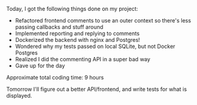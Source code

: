 Today, I got the following things done on my project:

- Refactored frontend comments to use an outer context so there's less passing
  callbacks and stuff around
- Implemented reporting and replying to comments
- Dockerized the backend with nginx and Postgres!
- Wondered why my tests passed on local SQLite, but not Docker Postgres
- Realized I did the commenting API in a super bad way
- Gave up for the day

Approximate total coding time: 9 hours

Tomorrow I'll figure out a better API/frontend, and write tests for what is
displayed.
